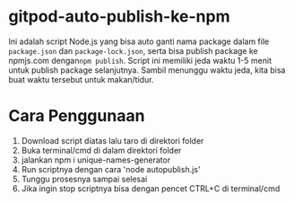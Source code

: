 # gitpod-auto-publish-ke-npm
Ini adalah script Node.js yang bisa auto ganti nama package dalam file `package.json` dan `package-lock.json`, serta bisa publish package ke npmjs.com dengan`npm publish`. Script ini memiliki jeda waktu 1-5 menit untuk publish package selanjutnya. Sambil menunggu waktu jeda, kita bisa buat waktu tersebut untuk makan/tidur.

# Cara Penggunaan
1. Download script diatas lalu taro di direktori folder
2. Buka terminal/cmd di dalam direktori folder
3. jalankan npm i unique-names-generator
4. Run scriptnya dengan cara 'node autopublish.js'
5. Tunggu prosesnya sampai selesai
6. Jika ingin stop scriptnya bisa dengan pencet CTRL+C di terminal/cmd

